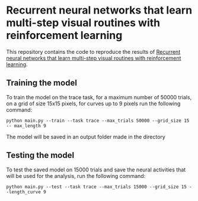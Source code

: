 # Recurrent neural networks that learn multi-step visual routines with reinforcement learning

This repository contains the code to reproduce the results of [Recurrent neural networks that learn multi-step visual routines with reinforcement learning](https://www.biorxiv.org/content/10.1101/2023.07.03.547198v3).

## Training the model

To train the model on the trace task, for a maximum number of 50000 trials, on a grid of size 15x15 pixels, for curves up to 9 pixels run the following command:

```
python main.py --train --task trace --max_trials 50000 --grid_size 15 -- max_length 9
```
The model will be saved in an output folder made in the directory

## Testing the model

To test the saved model on 15000 trials and save the neural activities that will be used for the analysis, run the following command:
```
python main.py --test --task trace --max_trials 15000 --grid_size 15 --length_curve 9 
```
